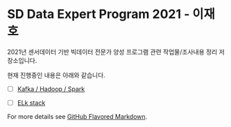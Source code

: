 # SD Data Expert Program 2021 - 이재호

2021년 센서데이터 기반 빅데이터 전문가 양성 프로그램 관련 작업물/조사내용 정리 저장소입니다.

현재 진행중인 내용은 아래와 같습니다.

- [ ] [Kafka / Hadoop / Spark](KHS.md)
- [ ] [ELk stack](ELK.md)


For more details see [GitHub Flavored Markdown](https://guides.github.com/features/mastering-markdown/).
